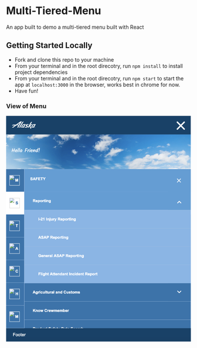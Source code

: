 # Multi-Tiered-Menu

An app built to demo a multi-tiered menu built with React

## Getting Started Locally

- Fork and clone this repo to your machine
- From your terminal and in the root direcotry, run `npm install` to install project dependencies
- From your terminal and in the root direcotry, run `npm start` to start the app at `localhost:3000` in the browser, works best in chrome for now.
- Have fun!

### View of Menu
![multi-tier-menu](src/assets/react-air-ss.png)